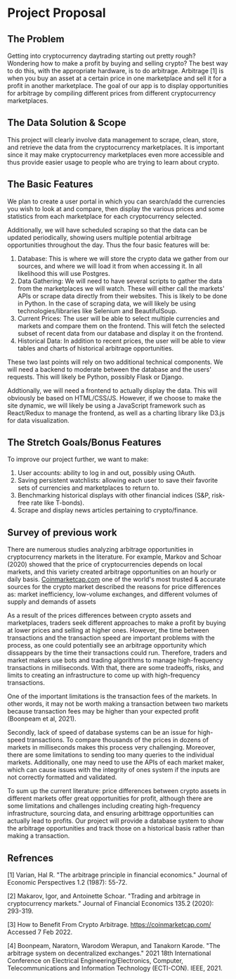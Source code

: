 # Project Proposal

## The Problem
Getting into cryptocurrency daytrading starting out pretty rough? Wondering how to make a profit by buying and selling crypto? The best way to do this, with the appropriate hardware, is to do arbitrage. Arbitrage [1] is when you buy an asset at a certain price in one marketplace and sell it for a profit in another marketplace. The goal of our app is to display opportunities for arbitrage by compiling different prices from different cryptocurrency marketplaces.

## The Data Solution & Scope
This project will clearly involve data management to scrape, clean, store, and retrieve the data from the cryptocurrency marketplaces. It is important since it may make cryptocurrency marketplaces even more accessible and thus provide easier usage to people who are trying to learn about crypto. 
## The Basic Features
We plan to create a user portal in which you can search/add the currencies you wish to look at and compare, then display the various prices and some statistics from each marketplace for each cryptocurrency selected. 

Additionally, we will have scheduled scraping so that the data can be updated periodically, showing users multiple potential arbitrage opportunities throughout the day. Thus the four basic features will be:

  1. Database: This is where we will store the crypto data we gather from our sources, and where we will load it from when accessing it. In all likelihood this will use Postgres.
  2. Data Gathering: We will need to have several scripts to gather the data from the marketplaces we will watch. These will either call the markets' APIs or scrape data directly from their websites. This is likely to be done in Python. In the case of scraping data, we will likely be using technologies/libraries like Selenium and BeautifulSoup.
  3. Current Prices: The user will be able to select multiple currencies and markets and compare them on the frontend. This will fetch the selected subset of recent data from our database and display it on the frontend.
  4. Historical Data: In addition to recent prices, the user will be able to view tables and charts of historical arbitrage opportunities. 

These two last points will rely on two additional technical components. We will need a backend to moderate between the database and the users' requests. This will likely be Python, possibly Flask or Django. 

Addtionally, we will need a frontend to actually display the data. This will obviously be based on HTML/CSS/JS. However, if we choose to make the site dynamic, we will likely be using a JavaScript framework such as React/Redux to manage the frontend, as well as a charting library like D3.js for data visualization.

## The Stretch Goals/Bonus Features
To improve our project further, we want to make:

  1. User accounts: ability to log in and out, possibly using OAuth.
  2. Saving persistent watchlists: allowing each user to save their favorite sets of currencies and marketplaces to return to.
  3. Benchmarking historical displays with other financial indices (S&P, risk-free rate like T-bonds).
  4. Scrape and display news articles pertaining to crypto/finance.

## Survey of previous work
There are numerous studies analyzing arbitrage opportunities in cryptocurrency markets in the literature. For example, Markov and Schoar (2020) showed that the price of cryptocurrencies depends on local markets, and this variety created arbitrage opportunities on an hourly or daily basis. [Coinmarketcap.com](https://coinmarketcap.com/) one of the world's most trusted & accurate sources for the crypto market described the reasons for price differences as: market inefficiency, low-volume exchanges, and different volumes of supply and demands of assets

As a result of the prices differences between crypto assets and marketplaces, traders seek different approaches to make a profit by buying at lower prices and selling at higher ones. However, the time between transactions and the transaction speed are important problems with the process, as one could potentially see an arbitrage opportunity which dissappears by the time their transactions could run. Therefore, traders and market makers use bots and trading algorithms to manage high-frequency transactions in milliseconds. With that, there are some tradeoffs, risks, and limits to creating an infrastructure to come up with high-frequency transactions.

One of the important limitations is the transaction fees of the markets. In other words, it may not be worth making a transaction between two markets because transaction fees may be higher than your expected profit (Boonpeam et al, 2021).

Secondly, lack of speed of database systems can be an issue for high-speed transactions. To compare thousands of the prices in dozens of markets in milliseconds makes this process very challenging. Moreover, there are some limitations to sending too many queries to the individual markets. Additionally, one may need to use the APIs of each market maker, which can cause issues with the integrity of ones system if the inputs are not correctly formatted and validated.

To sum up the current literature: price differences between crypto assets in different markets offer great opportunities for profit, although there are some limitations and challenges including creating high-frequency infrastructure, sourcing data, and ensuring arbittrage opportunities can actually lead to profits. Our project will provide a database system to show the arbitrage opportunities and track those on a historical basis rather than making a transaction.

## Refrences
[1] Varian, Hal R. "The arbitrage principle in financial economics." Journal of Economic Perspectives 1.2 (1987): 55-72.

[2] Makarov, Igor, and Antoinette Schoar. "Trading and arbitrage in cryptocurrency markets." Journal of Financial Economics 135.2 (2020): 293-319.

[3] How to Benefit From Crypto Arbitrage. https://coinmarketcap.com/ Accessed 7 Feb 2022.

[4] Boonpeam, Naratorn, Warodom Werapun, and Tanakorn Karode. "The arbitrage system on decentralized exchanges." 2021 18th International Conference on Electrical Engineering/Electronics, Computer, Telecommunications and Information Technology (ECTI-CON). IEEE, 2021.
